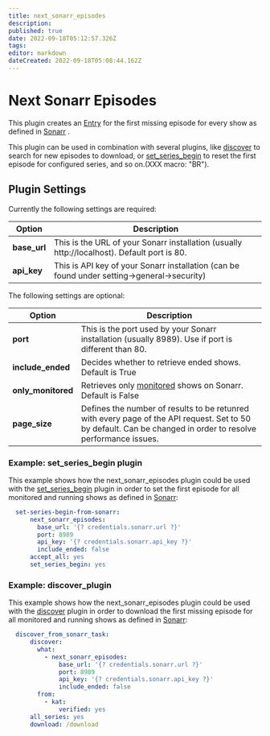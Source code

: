 ```yaml
---
title: next_sonarr_episodes
description: 
published: true
date: 2022-09-18T05:12:57.326Z
tags: 
editor: markdown
dateCreated: 2022-09-18T05:08:44.162Z
---
```


# Next Sonarr Episodes
This plugin creates an [Entry](/Entry) for the first missing episode for every show as defined in [Sonarr](http://sonarr.tv) .

This plugin can be used in combination with several plugins, like [discover](/Plugins/discover) to search for new episodes to download, or [set_series_begin](/Plugins/set_series_begin) to reset the first episode for configured series, and so on.(XXX macro: "BR").

## Plugin Settings
Currently the following settings are required:


|  Option  |  Description  |
| --- | --- |
| **base_url** | This is the URL of your Sonarr installation (usually http://localhost). Default port is 80.  |
| **api_key** | This is API key of your Sonarr installation (can be found under setting->general->security)   |

The following settings are optional:


|  Option  |  Description  |
| --- | --- |
| **port** | This is the port used by your Sonarr installation (usually 8989). Use if port is different than 80.  |
| **include_ended** |  Decides whether to retrieve ended shows. Default is True  |
| **only_monitored** |  Retrieves only [monitored](https://github.com/Sonarr/Sonarr/wiki/Monitoring-Series-and-Episodes) shows on Sonarr. Default is False  |
|**page_size**| Defines the number of results to be retunred with every page of the API request. Set to 50 by default. Can be changed in order to resolve performance issues.

### Example: set_series_begin plugin
This example shows how the next_sonarr_episodes plugin could be used with the [set_series_begin](/Plugins/set_series_begin) plugin in order to set the first episode for all monitored and running shows as defined in [Sonarr](http://sonarr.tv):

```yaml
  set-series-begin-from-sonarr:
      next_sonarr_episodes:
        base_url: '{? credentials.sonarr.url ?}'
        port: 8989
        api_key: '{? credentials.sonarr.api_key ?}'
        include_ended: false
      accept_all: yes
      set_series_begin: yes
```

### Example: discover_plugin

This example shows how the next_sonarr_episodes plugin could be used with the [discover](/Plugins/discover) plugin in order to download the first missing episode for all monitored and running shows as defined in [Sonarr](http://sonarr.tv):

```yaml
  discover_from_sonarr_task:
      discover:
        what:
          - next_sonarr_episodes:
              base_url: '{? credentials.sonarr.url ?}'
              port: 8989
              api_key: '{? credentials.sonarr.api_key ?}'
              include_ended: false
        from:
          - kat:
              verified: yes
      all_series: yes
      download: /download
```